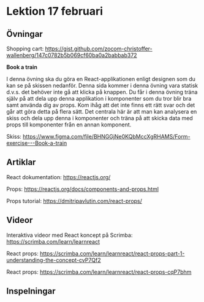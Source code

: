 # Lektion 17 februari

## Övningar

Shopping cart: https://gist.github.com/zocom-christoffer-wallenberg/147c0782b5b069cf60ba0a2babbab372

**Book a train**

I denna övning ska du göra en React-applikationen enligt designen som du kan se på skissen nedanför. Denna sida kommer i denna övning vara statisk d.v.s. det behöver inte gå att klicka på knappen. Du får i denna övning träna själv på att dela upp denna applikation i komponenter som du tror blir bra samt använda dig av props. Kom ihåg att det inte finns ett rätt svar och det går att göra detta på flera sätt. Det centrala här är att man kan analysera en skiss och dela upp denna i komponenter och träna på att skicka data med props till komponenter från en annan komponent.

Skiss: https://www.figma.com/file/BHNGGjNe0KQbMccXgRHAMS/Form-exercise---Book-a-train

## Artiklar

React dokumentation: https://reactjs.org/

Props: https://reactjs.org/docs/components-and-props.html

Props tutorial: https://dmitripavlutin.com/react-props/

## Videor

Interaktiva videor med React koncept på Scrimba: https://scrimba.com/learn/learnreact

React props: https://scrimba.com/learn/learnreact/react-props-part-1-understanding-the-concept-cvP7Qf2

React props: https://scrimba.com/learn/learnreact/react-props-cqP7bhm 



## Inspelningar